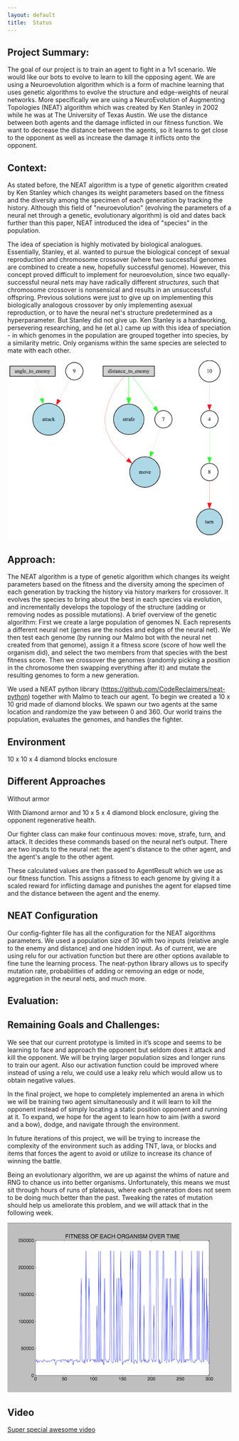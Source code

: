 ```yaml
---
layout: default
title:  Status
---
```

## Project Summary:
The goal of our project is to train an agent to fight in a 1v1 scenario. We would like our bots to evolve to learn to kill the opposing agent.  We are using a Neuroevolution algorithm which is a form of machine learning that uses genetic algorithms to evolve the structure and edge-weights of neural networks. More specifically we are using a NeuroEvolution of Augmenting Topologies (NEAT) algorithm which was created by Ken Stanley in 2002 while he was at The University of Texas Austin. We use the distance between both agents and the damage inflicted in our fitness function. We want to decrease the distance between the agents, so it learns to get close to the opponent as well as increase the damage it inflicts onto the opponent.

## Context:
As stated before, the NEAT algorithm is a type of genetic algorithm created by Ken Stanley which changes its weight parameters based on the fitness and the diversity among the specimen of each generation by tracking the history.  Although this field of "neuroevolution" (evolving the parameters of a neural net through a genetic, evolutionary algorithm) is old and dates back further than this paper, NEAT introduced the idea of "species" in the population.  

The idea of speciation is highly motivated by biological analogues.  Essentially, Stanley, et al. wanted to pursue the biological concept of sexual reproduction and chromosome crossover (where two successful genomes are combined to create a new, hopefully successful genome).  However, this concept proved difficult to implement for neuroevolution, since two equally-successful neural nets may have radically different *structures*, such that chromosome crossover is nonsensical and results in an unsuccessful offspring.  Previous solutions were just to give up on implementing this biologically analogous crossover by only implementing asexual reproduction, or to have the neural net's structure predetermined as a hyperparameter.  But Stanley did not give up.  Ken Stanley is a hardworking, persevering researching, and he (et al.) came up with this idea of speciation - in which genomes in the population are grouped together into species, by a similarity metric.  Only organisms within the same species are selected to mate with each other.

![Structure of an example net](pics/genome.png)


## Approach:
The NEAT algorithm is a type of genetic algorithm which changes its weight parameters based on the fitness and the diversity among the specimen of each generation by tracking the history via history markers for crossover.  It evolves the species to bring about the best in each species via evolution, and incrementally develops the topology of the structure (adding or removing nodes as possible mutations).  A brief overview of the genetic algorithm: First we create a large population of genomes N. Each represents a different neural net (genes are the nodes and edges of the neural net).  We then test each genome (by running our Malmo bot with the neural net created from that genome), assign it a fitness score (score of how well the organism did), and select the two members from that species with the best fitness score. Then we crossover the genomes (randomly picking a position in the chromosome then swapping everything after it) and mutate the resulting genomes to form a new generation. 

We used a NEAT python library (https://github.com/CodeReclaimers/neat-python) together with Malmo to teach our agent. To begin we created a 10 x 10 grid made of diamond blocks. We spawn our two agents at the same location and randomize the yaw between 0 and 360. Our world trains the population, evaluates the genomes, and handles the fighter. 
 
## Environment
10 x 10 x 4 diamond blocks enclosure 

## Different Approaches
Without armor 

With Diamond armor and 10 x 5 x 4 diamond block enclosure, giving the opponent regenerative health.

Our fighter class can make four continuous moves: move, strafe, turn, and attack. It decides these commands based on the neural net’s output.  There are two inputs to the neural net: the agent's distance to the other agent, and the agent's angle to the other agent.

These calculated values are then passed to AgentResult which we use as our fitness function. This assigns a fitness to each genome by giving it a scaled reward for inflicting damage and punishes the agent for elapsed time and the distance between the agent and the enemy.
 
## NEAT Configuration
 
Our config-fighter file has all the configuration for the NEAT algorithms parameters. We used a population size of 30 with two inputs (relative angle to the enemy and distance) and one hidden input. As of current, we are using relu for our activation function but there are other options available to fine tune the learning process. The neat-python library allows us to specify mutation rate, probabilities of adding or removing an edge or node, aggregation in the neural nets, and much more. 


## Evaluation: 

## Remaining Goals and Challenges:
We see that our current prototype is limited in it’s scope and seems to be learning to face and approach the opponent but seldom does it attack and kill the opponent. We will be trying larger population sizes and longer runs to train our agent. Also our activation function could be improved where instead of using a relu, we could use a leaky relu which would allow us to obtain negative values.
 
In the final project, we hope to completely implemented an arena in which we will be training two agent simultaneously and it will learn to kill the opponent instead of simply locating a static position opponent and running at it. To expand, we hope for the agent to learn how to aim (with a sword and a bow), dodge, and navigate through the environment.
 
In future iterations of this project, we will be trying to increase the complexity of the environment such as adding TNT, lava, or blocks and items that forces the agent to avoid or utilize to increase its chance of winning the battle.

Being an evolutionary algorithm, we are up against the whims of nature and RNG to chance us into better organisms.  Unfortunately, this means we must sit through hours of runs of plateaus, where each generation does not seem to be doing much better than the past.  Tweaking the rates of mutation should help us ameliorate this problem, and we will attack that in the following week.

![](pics/status_fitness.png)

## Video
[Super special awesome video](https://youtu.be/JIFDQWoOt3M)
